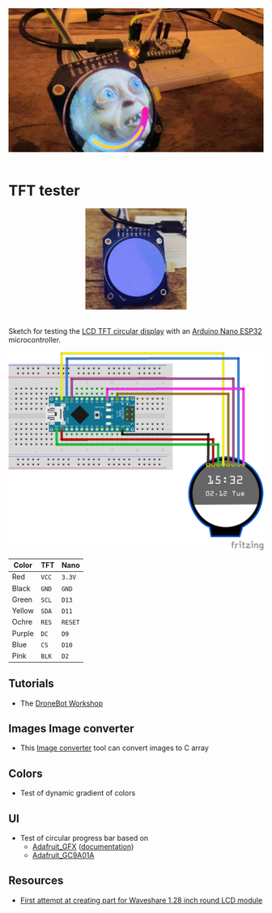 <center>
<img src = "./img/picture.png" alt="Breadboard" width="800" />
</center>
<br />

# TFT tester

<center>
<img src = "./img/demo.gif" alt="Demo" width="200" />
</center>
<br />


Sketch for testing the [LCD TFT circular display](https://letmeknow.fr/fr/ecrans/2790-module-d-affichage-lcd-tft-circulaire-652733464798.html) with an [Arduino Nano ESP32](https://store.arduino.cc/products/nano-esp32) microcontroller.

<center>
<img src = "./img/breadboard.png" alt="Breadboard" width="800" />
</center>

| Color | TFT | Nano |
| ----- | --- | ---- |
| Red  | `VCC` | `3.3V` |
| Black  | `GND` | `GND` |
| Green | `SCL` | `D13` |
| Yellow | `SDA` | `D11` |
| Ochre | `RES` | `RESET` |
| Purple | `DC` | `D9` |
| Blue | `CS` | `D10` |
| Pink | `BLK` | `D2` |



## Tutorials

-  The [DroneBot Workshop](https://dronebotworkshop.com/gc9a01/)

## Images Image converter

- This [Image converter](http://www.rinkydinkelectronics.com/t_imageconverter565.php) tool can convert images to C array


## Colors

- Test of dynamic gradient of colors

## UI

- Test of circular progress bar based on
  - [Adafruit_GFX](https://github.com/adafruit/Adafruit-GFX-Library) ([documentation](https://cdn-learn.adafruit.com/downloads/pdf/adafruit-gfx-graphics-library.pdf))
  -  [Adafruit_GC9A01A](https://github.com/adafruit/Adafruit_GC9A01A)

## Resources

- [First attempt at creating part for Waveshare 1.28 inch round LCD module](https://forum.fritzing.org/t/first-attempt-at-creating-part-for-waveshare-1-28-inch-round-lcd-module/16688/2)

